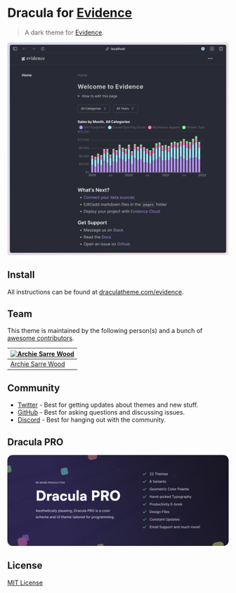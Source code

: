 # Dracula for [Evidence](https://evidence.dev)

> A dark theme for [Evidence](https://evidence.dev).

![Screenshot](./screenshot.png)

## Install

All instructions can be found at [draculatheme.com/evidence](https://draculatheme.com/evidence).

## Team

This theme is maintained by the following person(s) and a bunch of [awesome contributors](https://github.com/dracula/evidence/graphs/contributors).

| [![Archie Sarre Wood](https://github.com/archiewood.png?size=100)](https://github.com/archiewood) |
| ---------------------------------------------------------------------------------------- |
| [Archie Sarre Wood](https://github.com/archiewood)                                               | 

## Community

- [Twitter](https://twitter.com/draculatheme) - Best for getting updates about themes and new stuff.
- [GitHub](https://github.com/dracula/dracula-theme/discussions) - Best for asking questions and discussing issues.
- [Discord](https://draculatheme.com/discord-invite) - Best for hanging out with the community.

## Dracula PRO

[![Dracula PRO](./.github/dracula-pro.png)](https://draculatheme.com/pro)

## License

[MIT License](./LICENSE)
